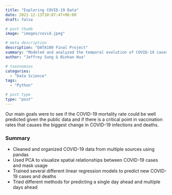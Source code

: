 ```yaml
---
title: "Exploring COVID-19 Data"
date: 2021-12-13T10:07:47+06:00
draft: false

# post thumb
image: "images/covid.jpeg"

# meta description
description: "DATA100 Final Project"
summary: "Modeled and analyzed the temporal evolution of COVID-19 cases and mortalities in the United States."
author: "Jeffrey Sung & Binhan Hua"

# taxonomies
categories: 
  - "Data Science"
tags:
  - "Python"

# post type
type: "post"
---
```

Our main goals were to see if the COVID-19 mortality rate could be well predicted given the public data and if there is a critical point in vaccination rates that causes the biggest change in COVID-19 infections and deaths.

### Summary
- Cleaned and organized COVID-19 data from multiple sources using pandas
- Used PCA to visualize spatial relationships between COVID-19 cases and mask usage
- Trained several different linear regression models to predict new COVID-19 cases and deaths
- Tried different methods for predicting a single day ahead and multiple days ahead